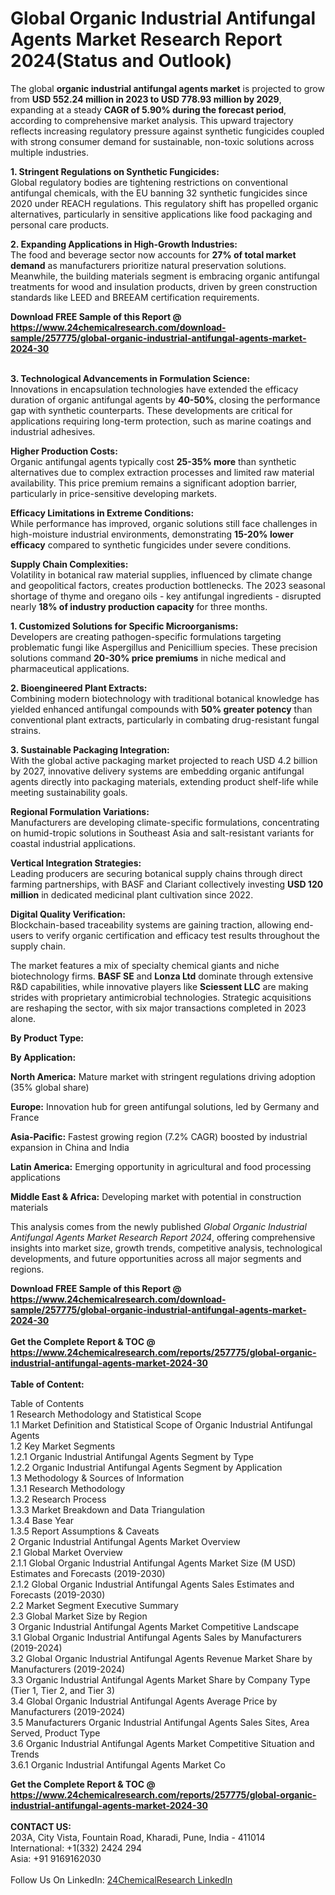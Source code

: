 <h1>Global Organic Industrial Antifungal Agents Market Research Report 2024(Status and Outlook)</h1><p>The global <strong>organic industrial antifungal agents market</strong> is projected to grow from <strong>USD 552.24 million in 2023 to USD 778.93 million by 2029</strong>, expanding at a steady <strong>CAGR of 5.90% during the forecast period</strong>, according to comprehensive market analysis. This upward trajectory reflects increasing regulatory pressure against synthetic fungicides coupled with strong consumer demand for sustainable, non-toxic solutions across multiple industries.</p><p><strong>1. Stringent Regulations on Synthetic Fungicides:</strong><br>
Global regulatory bodies are tightening restrictions on conventional antifungal chemicals, with the EU banning 32 synthetic fungicides since 2020 under REACH regulations. This regulatory shift has propelled organic alternatives, particularly in sensitive applications like food packaging and personal care products.</p><p><strong>2. Expanding Applications in High-Growth Industries:</strong><br>
The food and beverage sector now accounts for <strong>27% of total market demand</strong> as manufacturers prioritize natural preservation solutions. Meanwhile, the building materials segment is embracing organic antifungal treatments for wood and insulation products, driven by green construction standards like LEED and BREEAM certification requirements.</p><div><b>Download FREE Sample of this Report @ 
            <a href="https://www.24chemicalresearch.com/download-sample/257775/global-organic-industrial-antifungal-agents-market-2024-30">
            https://www.24chemicalresearch.com/download-sample/257775/global-organic-industrial-antifungal-agents-market-2024-30</a></b></div><br><p><strong>3. Technological Advancements in Formulation Science:</strong><br>
Innovations in encapsulation technologies have extended the efficacy duration of organic antifungal agents by <strong>40-50%</strong>, closing the performance gap with synthetic counterparts. These developments are critical for applications requiring long-term protection, such as marine coatings and industrial adhesives.</p><p><strong>Higher Production Costs:</strong><br>
Organic antifungal agents typically cost <strong>25-35% more</strong> than synthetic alternatives due to complex extraction processes and limited raw material availability. This price premium remains a significant adoption barrier, particularly in price-sensitive developing markets.</p><p><strong>Efficacy Limitations in Extreme Conditions:</strong><br>
While performance has improved, organic solutions still face challenges in high-moisture industrial environments, demonstrating <strong>15-20% lower efficacy</strong> compared to synthetic fungicides under severe conditions.</p><p><strong>Supply Chain Complexities:</strong><br>
Volatility in botanical raw material supplies, influenced by climate change and geopolitical factors, creates production bottlenecks. The 2023 seasonal shortage of thyme and oregano oils - key antifungal ingredients - disrupted nearly <strong>18% of industry production capacity</strong> for three months.</p><p><strong>1. Customized Solutions for Specific Microorganisms:</strong><br>
Developers are creating pathogen-specific formulations targeting problematic fungi like Aspergillus and Penicillium species. These precision solutions command <strong>20-30% price premiums</strong> in niche medical and pharmaceutical applications.</p><p><strong>2. Bioengineered Plant Extracts:</strong><br>
Combining modern biotechnology with traditional botanical knowledge has yielded enhanced antifungal compounds with <strong>50% greater potency</strong> than conventional plant extracts, particularly in combating drug-resistant fungal strains.</p><p><strong>3. Sustainable Packaging Integration:</strong><br>
With the global active packaging market projected to reach USD 4.2 billion by 2027, innovative delivery systems are embedding organic antifungal agents directly into packaging materials, extending product shelf-life while meeting sustainability goals.</p><p><strong>Regional Formulation Variations:</strong><br>
Manufacturers are developing climate-specific formulations, concentrating on humid-tropic solutions in Southeast Asia and salt-resistant variants for coastal industrial applications.</p><p><strong>Vertical Integration Strategies:</strong><br>
Leading producers are securing botanical supply chains through direct farming partnerships, with BASF and Clariant collectively investing <strong>USD 120 million</strong> in dedicated medicinal plant cultivation since 2022.</p><p><strong>Digital Quality Verification:</strong><br>
Blockchain-based traceability systems are gaining traction, allowing end-users to verify organic certification and efficacy test results throughout the supply chain.</p><p>The market features a mix of specialty chemical giants and niche biotechnology firms. <strong>BASF SE</strong> and <strong>Lonza Ltd</strong> dominate through extensive R&amp;D capabilities, while innovative players like <strong>Sciessent LLC</strong> are making strides with proprietary antimicrobial technologies. Strategic acquisitions are reshaping the sector, with six major transactions completed in 2023 alone.</p><p><strong>By Product Type:</strong></p><p><strong>By Application:</strong></p><p><strong>North America:</strong> Mature market with stringent regulations driving adoption (35% global share)</p><p><strong>Europe:</strong> Innovation hub for green antifungal solutions, led by Germany and France</p><p><strong>Asia-Pacific:</strong> Fastest growing region (7.2% CAGR) boosted by industrial expansion in China and India</p><p><strong>Latin America:</strong> Emerging opportunity in agricultural and food processing applications</p><p><strong>Middle East &amp; Africa:</strong> Developing market with potential in construction materials</p><p>This analysis comes from the newly published <em>Global Organic Industrial Antifungal Agents Market Research Report 2024</em>, offering comprehensive insights into market size, growth trends, competitive analysis, technological developments, and future opportunities across all major segments and regions.</p><div><b>Download FREE Sample of this Report @ 
            <a href="https://www.24chemicalresearch.com/download-sample/257775/global-organic-industrial-antifungal-agents-market-2024-30">
            https://www.24chemicalresearch.com/download-sample/257775/global-organic-industrial-antifungal-agents-market-2024-30</a></b></div><br><div><b>Get the Complete Report & TOC @ 
            <a href="https://www.24chemicalresearch.com/reports/257775/global-organic-industrial-antifungal-agents-market-2024-30">
            https://www.24chemicalresearch.com/reports/257775/global-organic-industrial-antifungal-agents-market-2024-30</a></b></div><br>
            <b>Table of Content:</b><p>Table of Contents<br />
1 Research Methodology and Statistical Scope<br />
1.1 Market Definition and Statistical Scope of Organic Industrial Antifungal Agents<br />
1.2 Key Market Segments<br />
1.2.1 Organic Industrial Antifungal Agents Segment by Type<br />
1.2.2 Organic Industrial Antifungal Agents Segment by Application<br />
1.3 Methodology & Sources of Information<br />
1.3.1 Research Methodology<br />
1.3.2 Research Process<br />
1.3.3 Market Breakdown and Data Triangulation<br />
1.3.4 Base Year<br />
1.3.5 Report Assumptions & Caveats<br />
2 Organic Industrial Antifungal Agents Market Overview<br />
2.1 Global Market Overview<br />
2.1.1 Global Organic Industrial Antifungal Agents Market Size (M USD) Estimates and Forecasts (2019-2030)<br />
2.1.2 Global Organic Industrial Antifungal Agents Sales Estimates and Forecasts (2019-2030)<br />
2.2 Market Segment Executive Summary<br />
2.3 Global Market Size by Region<br />
3 Organic Industrial Antifungal Agents Market Competitive Landscape<br />
3.1 Global Organic Industrial Antifungal Agents Sales by Manufacturers (2019-2024)<br />
3.2 Global Organic Industrial Antifungal Agents Revenue Market Share by Manufacturers (2019-2024)<br />
3.3 Organic Industrial Antifungal Agents Market Share by Company Type (Tier 1, Tier 2, and Tier 3)<br />
3.4 Global Organic Industrial Antifungal Agents Average Price by Manufacturers (2019-2024)<br />
3.5 Manufacturers Organic Industrial Antifungal Agents Sales Sites, Area Served, Product Type<br />
3.6 Organic Industrial Antifungal Agents Market Competitive Situation and Trends<br />
3.6.1 Organic Industrial Antifungal Agents Market Co</p><div><b>Get the Complete Report & TOC @ 
            <a href="https://www.24chemicalresearch.com/reports/257775/global-organic-industrial-antifungal-agents-market-2024-30">
            https://www.24chemicalresearch.com/reports/257775/global-organic-industrial-antifungal-agents-market-2024-30</a></b></div><br><b>CONTACT US:</b><br>
            203A, City Vista, Fountain Road, Kharadi, Pune, India - 411014<br>
            International: +1(332) 2424 294<br>
            Asia: +91 9169162030 <br><br>
            Follow Us On LinkedIn: <a href="https://www.linkedin.com/company/24chemicalresearch/">24ChemicalResearch LinkedIn</a>